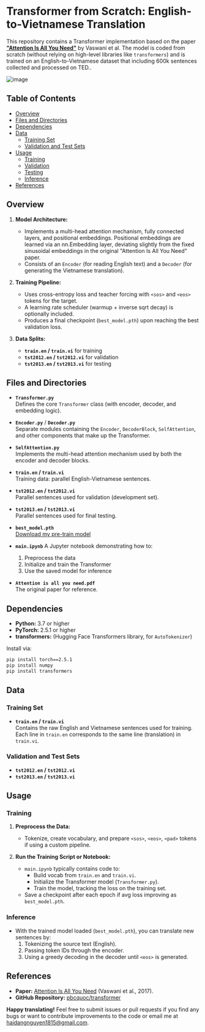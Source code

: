 # Transformer from Scratch: English-to-Vietnamese Translation

This repository contains a Transformer implementation based on the paper **["Attention Is All You Need"](https://arxiv.org/abs/1706.03762)** by Vaswani et al. The model is coded from scratch (without relying on high-level libraries like `transformers`) and is trained on an English-to-Vietnamese dataset that including 600k sentences collected and processed on TED..

![image](https://github.com/user-attachments/assets/38d5815b-3af0-4735-bbba-bd5c9b121409)


## Table of Contents
- [Overview](#overview)
- [Files and Directories](#files-and-directories)
- [Dependencies](#dependencies)
- [Data](#data)
  - [Training Set](#training-set)
  - [Validation and Test Sets](#validation-and-test-sets)
- [Usage](#usage)
  - [Training](#training)
  - [Validation](#validation)
  - [Testing](#testing)
  - [Inference](#inference)
- [References](#references)

## Overview

1. **Model Architecture:**  
   - Implements a multi-head attention mechanism, fully connected layers, and positional embeddings. Positional embeddings are learned via an nn.Embedding layer, deviating slightly from the fixed sinusoidal embeddings in the original "Attention Is All You Need" paper. 
   - Consists of an `Encoder` (for reading English text) and a `Decoder` (for generating the Vietnamese translation).

2. **Training Pipeline:**  
   - Uses cross-entropy loss and teacher forcing with `<sos>` and `<eos>` tokens for the target.
   - A learning rate scheduler (warmup + inverse sqrt decay) is optionally included.
   - Produces a final checkpoint (`best_model.pth`) upon reaching the best validation loss.

3. **Data Splits:**  
   - **`train.en` / `train.vi`** for training  
   - **`tst2012.en` / `tst2012.vi`** for validation  
   - **`tst2013.en` / `tst2013.vi`** for testing  

## Files and Directories

- **`Transformer.py`**  
  Defines the core `Transformer` class (with encoder, decoder, and embedding logic).

- **`Encoder.py`** / **`Decoder.py`**  
  Separate modules containing the `Encoder`, `DecoderBlock`, `SelfAttention`, and other components that make up the Transformer.

- **`SelfAttention.py`**  
  Implements the multi-head attention mechanism used by both the encoder and decoder blocks.

- **`train.en` / `train.vi`**  
  Training data: parallel English-Vietnamese sentences.

- **`tst2012.en` / `tst2012.vi`**  
  Parallel sentences used for validation (development set).

- **`tst2013.en` / `tst2013.vi`**  
  Parallel sentences used for final testing.

- **`best_model.pth`**  
  [Download my pre-train model](https://drive.google.com/file/d/1fbtQGSG_O83tmO9k3yQ7Io34MDNIep17/view?usp=drive_link)
- **`main.ipynb`** 
  A Jupyter notebook demonstrating how to:
  1. Preprocess the data  
  2. Initialize and train the Transformer    
  3. Use the saved model for inference  

- **`Attention is all you need.pdf`**  
  The original paper for reference.

## Dependencies

-   **Python:** 3.7 or higher
-   **PyTorch:** 2.5.1 or higher
-   **transformers:** (Hugging Face Transformers library, for `AutoTokenizer`)

Install via:
```bash
pip install torch==2.5.1
pip install numpy
pip install transformers
```

## Data

### Training Set

- **`train.en` / `train.vi`**  
  Contains the raw English and Vietnamese sentences used for training. Each line in `train.en` corresponds to the same line (translation) in `train.vi`.

### Validation and Test Sets

- **`tst2012.en` / `tst2012.vi`**  
- **`tst2013.en` / `tst2013.vi`**  

## Usage

### Training

1. **Preprocess the Data:**  
   - Tokenize, create vocabulary, and prepare `<sos>`, `<eos>`, `<pad>` tokens if using a custom pipeline.  

2. **Run the Training Script or Notebook:**  
   - `main.ipynb` typically contains code to:
     - Build vocab from `train.en` and `train.vi`.
     - Initialize the Transformer model (`Transformer.py`).
     - Train the model, tracking the loss on the training set. 
   - Save a checkpoint after each epoch if avg loss improving as `best_model.pth`.

### Inference

- With the trained model loaded (`best_model.pth`), you can translate new sentences by:
  1. Tokenizing the source text (English).  
  2. Passing token IDs through the encoder.  
  3. Using a greedy decoding in the decoder until `<eos>` is generated.

## References

-   **Paper:** [Attention Is All You Need](https://arxiv.org/abs/1706.03762) (Vaswani et al., 2017).
-   **GitHub Repository:** [pbcquoc/transformer](https://github.com/pbcquoc/transformer)

**Happy translating!** Feel free to submit issues or pull requests if you find any bugs or want to contribute improvements to the code or email me at haidangnguyen1815@gmail.com.
